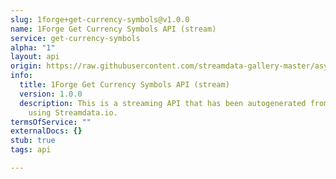 ```yaml
---
slug: 1forge+get-currency-symbols@v1.0.0
name: 1Forge Get Currency Symbols API (stream)
service: get-currency-symbols
alpha: "1"
layout: api
origin: https://raw.githubusercontent.com/streamdata-gallery-master/asyncapi/master/_listings/1forge/1forge-get-currency-symbols-api-stream-async.md
info:
  title: 1Forge Get Currency Symbols API (stream)
  version: 1.0.0
  description: This is a streaming API that has been autogenerated from the 1Forge
    using Streamdata.io.
termsOfService: ""
externalDocs: {}
stub: true
tags: api

---
```

